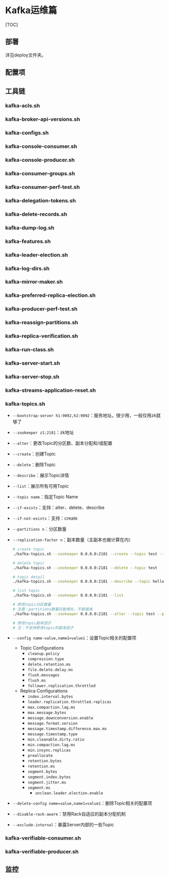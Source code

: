 # Kafka运维篇

[TOC]

## 部署

详见deploy文件夹。

## 配置项



## 工具链

### kafka-acls.sh

### kafka-broker-api-versions.sh

### kafka-configs.sh

### kafka-console-consumer.sh

### kafka-console-producer.sh

### kafka-consumer-groups.sh

### kafka-consumer-perf-test.sh

### kafka-delegation-tokens.sh

### kafka-delete-records.sh

### kafka-dump-log.sh

### kafka-features.sh

### kafka-leader-election.sh

### kafka-log-dirs.sh

### kafka-mirror-maker.sh

### kafka-preferred-replica-election.sh

### kafka-producer-perf-test.sh

### kafka-reassign-partitions.sh

### kafka-replica-verification.sh

### kafka-run-class.sh

### kafka-server-start.sh

### kafka-server-stop.sh

### kafka-streams-application-reset.sh

### kafka-topics.sh

- `--bootstrap-server h1:9092,h2:9092`：服务地址。很少用，一般仅用zk就够了
- `--zookeeper z1:2181`：zk地址

- `--alter`：更改Topic的分区数、副本分配和/或配置

- `--create`：创建Topic

- `--delete`：删除Topic

- `--describe`：展示Topic详情

- `--list`：展示所有可用Topic

- `--topic name`：指定Topic Name

- `--if-exists`：支持：alter、delete、describe

- `--if-not-exists`：支持：create

- `--partitions n`：分区数量

- `--replication-factor n`：副本数量（主副本也被计算在内）

  ```bash
  # create topic
  ./kafka-topics.sh --zookeeper 0.0.0.0:2181 --create --topic test --partitions 4 --replication-factor 2 --if-not-exists
  
  # delete topic
  ./kafka-topics.sh --zookeeper 0.0.0.0:2181 --delete --topic test
  
  # topic detail
  ./kafka-topics.sh --zookeeper 0.0.0.0:2181 --describe --topic hello
  
  # list topic
  ./kafka-topics.sh --zookeeper 0.0.0.0:2181 --list
  
  # 修改topic分区数量
  # 注意：partitions数量仅能增长，不能缩减
  ./kafka-topics.sh --zookeeper 0.0.0.0:2181 --alter --topic test --partitions 6
  
  # 修改topic副本因子
  # 注：不支持修改topic的副本因子
  ```

- `--config name-value,name1=value1`：设置Topic相关的配置项
  - Topic Configurations
    - `cleanup.policy`
    - `compression.type`
    - `delete.retention.ms`
    - `file.delete.delay.ms`
    - `flush.messages`
    - `flush.ms`
    - `follower.replication.throttled`
  - Replica Configurations
    - `index.interval.bytes`
    - `leader.replication.throttled.replicas`
    - `max.compaction.lag.ms`
    - `max.message.bytes`
    - `message.downconversion.enable`
    - `message.format.version`
    - `message.timestamp.difference.max.ms`
    - `message.timestamp.type`
    - `min.cleanable.dirty.ratio`
    - `min.compaction.lag.ms`
    - `min.insync.replicas`
    - `preallocate`
    - `retention.bytes`
    - `retention.ms`
    - `segment.bytes`
    - `segment.index.bytes`
    - `segment.jitter.ms`
    - `segment.ms`
      - `unclean.leader.election.enable`
- `--delete-config name=value,name1=value1`：删除Topic相关的配置项
- `--disable-rack-aware`：禁用Rack自适应的副本分配机制
- `--exclude-internal`：暴露Server内部的一些Topic

### kafka-verifiable-consumer.sh

### kafka-verifiable-producer.sh

## 监控

